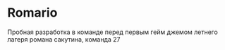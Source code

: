 # Romario
Пробная разработка в команде перед первым гейм джемом летнего лагеря романа сакутина, команда 27
